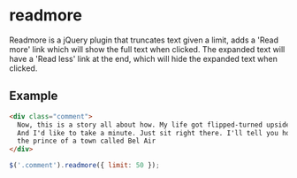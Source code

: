 # readmore


Readmore is a jQuery plugin that truncates text given a limit, adds a 
'Read more' link which will show the full text when clicked. The expanded text 
will have a 'Read less' link at the end, which will hide the expanded text when 
clicked.


## Example

```html
<div class="comment">
  Now, this is a story all about how. My life got flipped-turned upside down. 
  And I'd like to take a minute. Just sit right there. I'll tell you how I became 
  the prince of a town called Bel Air
</div>
```

```javascript
$('.comment').readmore({ limit: 50 });
```
